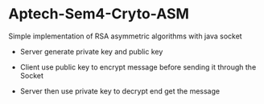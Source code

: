 # Aptech-Sem4-Cryto-ASM

Simple implementation of RSA asymmetric algorithms with java socket

- Server generate private key and public key

- Client use public key to encrypt message before sending it through the Socket

- Server then use private key to decrypt end get the message

